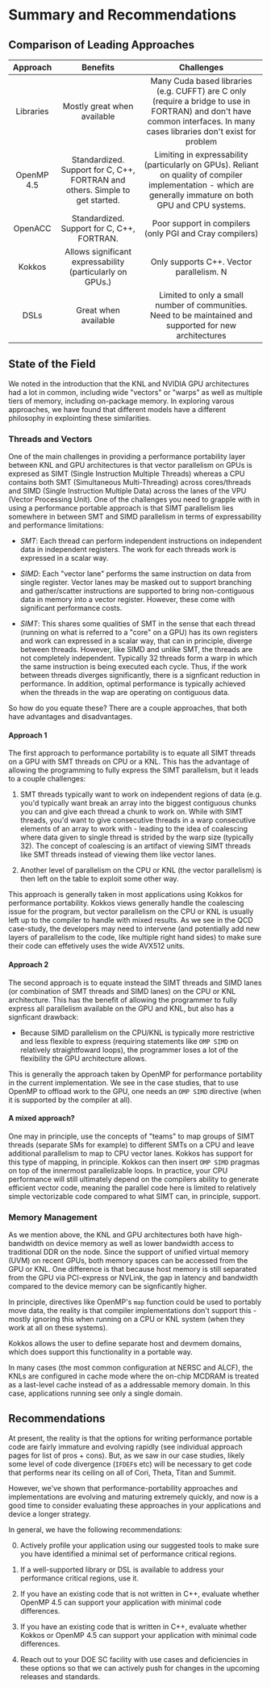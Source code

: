 # Summary and Recommendations

## Comparison of Leading Approaches

|Approach|Benefits|Challenges|
|:------------:|:-------------------:|:------------:|
|Libraries  | Mostly great when available | Many Cuda based libraries (e.g. CUFFT) are C only (require a bridge to use in FORTRAN) and don't have common interfaces. In many cases libraries don't exist for problem |
|OpenMP 4.5 | Standardized. Support for C, C++, FORTRAN and others. Simple to get started. | Limiting in expressability (particularly on GPUs). Reliant on quality of compiler implementation - which are generally immature on both GPU and CPU systems. |
|OpenACC    | Standardized. Support for C, C++, FORTRAN. | Poor support in compilers (only PGI and Cray compilers) |
|Kokkos     | Allows significant expressability (particularly on GPUs.) | Only supports C++. Vector parallelism. N |
|DSLs       | Great when available | Limited to only a small number of communities. Need to be maintained and supported for new architectures |

## State of the Field

We noted in the introduction that the KNL and NVIDIA GPU architectures had a lot in common, including wide "vectors" or "warps" as well as multiple tiers of 
memory, including on-package memory. In exploring varous approaches, we have found that different models have a different philosophy in explointing these 
similarities. 

### Threads and Vectors

One of the main challenges in providing a performance portability layer between KNL and GPU architectures is that vector parallelism on GPUs is expresed as 
SIMT (Single Instruction Multiple Threads) whereas a CPU contains both SMT (Simultaneous Multi-Threading) across cores/threads and SIMD (Single Instruction 
Multiple Data) across the lanes of the VPU (Vector Processing Unit). One of the challenges you need to grapple with in using a performance portable approach 
is that SIMT parallelism lies somewhere in between SMT and SIMD parallelism in terms of expressability and performance limitations:

* *SMT*: Each thread can perform independent instructions on independent data in independent registers. The work for each threads work is expressed in a 
scalar way.

* *SIMD*: Each "vector lane" performs the same instruction on data from single register. Vector lanes may be masked out to support branching and 
gather/scatter instructions are supported to bring non-contiguous data in memory into a vector register. However, these come with significant performance 
costs.

* *SIMT*: This shares some qualities of SMT in the sense that each thread (running on what is referred to a "core" on a GPU) has its own registers and work 
can expressed in a scalar way, that can in principle, diverge between threads. However, like SIMD and unlike SMT, the threads are not completely 
independent. Typically 32 threads form a warp in which the same instruction is being executed each cycle. Thus, if the work between threads diverges 
significantly, there is a signficant reduction in performance. In addition, optimal performance is typically achieved when the threads in the wap are 
operating on contiguous data. 

So how do you equate these? There are a couple approaches, that both have advantages and disadvantages. 

#### Approach 1

The first approach to performance portability is to equate all SIMT threads on a GPU with SMT threads on CPU or a KNL. This has the advantage of allowing 
the programming to fully express the SIMT parallelism, but it leads to a couple challenges:

1. SMT threads typically want to work on independent regions of data (e.g. you'd typically want break an array into the biggest contiguous chunks you can 
and give each thread a chunk to work on. While with SIMT threads, you'd want to give consecutive threads in a warp consecutive elements of an array to work 
with - leading to the idea of coalescing where data given to single thread is strided by the warp size (typically 32). The concept of coalescing is an 
artifact of viewing SIMT threads like SMT threads instead of viewing them like vector lanes. 

2. Another level of parallelism on the CPU or KNL (the vector parallelism) is then left on the table to exploit some other way.

This approach is generally taken in most applications using Kokkos for performance portability. Kokkos views generally handle the coalescing issue for 
the program, but vector parallelism on the CPU or KNL is usually left up to the compiler to handle with mixed results. As we see in the QCD case-study, the 
developers may need to intervene (and potentially add new layers of parallelism to the code, like multiple right hand sides) to make sure their code 
can effetively uses the wide AVX512 units. 

#### Approach 2 

The second approach is to equate instead the SIMT threads and SIMD lanes (or combination of SMT threads and SIMD lanes) on the CPU or KNL architecture. This 
has the benefit of allowing the programmer to fully express all parallelism available on the GPU and KNL, but also has a signficant drawback: 

* Because SIMD parallelism on the CPU/KNL is typically more restrictive and less flexible to express (requiring statements like `OMP SIMD` on relatively 
straightfoward loops), the programmer loses a lot of the flexibility the GPU architecture allows. 

This is generally the approach taken by OpenMP for performance portability in the current implementation. We see in the case studies, that to use OpenMP to 
offload work to the GPU, one needs an `OMP SIMD` directive (when it is supported by the compiler at all). 

#### A mixed approach?

One may in principle, use the concepts of "teams" to map groups of SIMT threads (separate SMs for example) to different SMTs on a CPU and leave additional 
parallelism to map to CPU vector lanes. Kokkos has support for this type of mapping, in principle. Kokkos can then insert `OMP SIMD` 
pragmas on top of the innermost parallelizable loops. In practice, your CPU performance will still ultimately depend on the compilers ability to generate 
efficient vector code, meaning the parallel code here is limited to relatively simple vectorizable code compared to what SIMT can, in principle, support.

### Memory Management

As we mention above, the KNL and GPU architectures both have high-bandwidth on device memory as well as lower bandwidth access to traditional DDR on the 
node. Since the support of unified virtual memory (UVM) on recent GPUs, both memory spaces can be accessed from the GPU or KNL. One difference is that 
because host memory is still separated from the GPU via PCI-express or NVLink, the gap in latency and bandwidth compared to the device memory can be 
signficantly higher. 

In principle, directives like OpenMP's `map` function could be used to portably move data, the reality is that compiler implementations don't support this - 
mostly ignoring this when running on a CPU or KNL system (when they work at all on these systems). 

Kokkos allows the user to define separate host and devmem domains, which does support this functionality in a portable way.

In many cases (the most common configuration at NERSC and ALCF), the KNLs are configured in cache mode where the on-chip MCDRAM is treated as a last-level 
cache instead of as a addressable memory domain. In this case, applications running see only a single domain. 

## Recommendations

At present, the reality is that the options for writing performance portable code are fairly immature and evolving rapidly (see individual approach pages 
for list of pros + cons). But, as we saw in our case studies, likely some level of code divergence (`IFDEF`s etc) will be necessary to get code that performs
near its ceiling on all of Cori, Theta, Titan and Summit. 

However, we've shown that performance-portability approaches and implementations are evolving and maturing extremely quickly, and now is a good time to 
consider evaluating these approaches in your applications and device a longer strategy. 

In general, we have the following recommendations:

0. Actively profile your application using our suggested tools to make sure you have identified a minimal set of performance critical regions. 

1. If a well-supported library or DSL is available to address your performance critical regions, use it.

2. If you have an existing code that is not written in C++, evaluate whether OpenMP 4.5 can support your application with minimal code differences.

3. If you have an existing code that is written in C++, evaluate whether Kokkos or OpenMP 4.5 can support your application with minimal code differences.

4. Reach out to your DOE SC facility with use cases and deficiencies in these options so that we can actively push for changes in the upcoming releases and 
standards.
